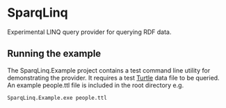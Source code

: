 # SparqLinq
Experimental LINQ query provider for querying RDF data.

## Running the example
The SparqLinq.Example project contains a test command line utility for demonstrating the provider. It requires a test [Turtle](https://www.w3.org/TR/turtle/) data file to be queried. An example people.ttl file is included in the root directory e.g.

```SparqLinq.Example.exe people.ttl```

